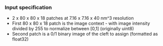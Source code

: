 ### Input specification
* 2 x 80 x 80 x 18 patches at 7.16 x 7.16 x 40 nm^3 resolution
* First 80 x 80 x 18 patch is the image context - with image intensity divided by 255 to normalize between [0,1] (originally uint8)
* Second patch is a 0/1 binary image of the cleft to assign (formatted as float32)
